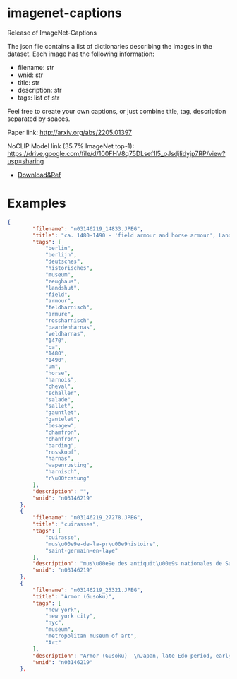 # imagenet-captions
Release of ImageNet-Captions

The json file contains a list of dictionaries describing the images in the dataset. Each image has the following information:

* filename: str
* wnid: str
* title: str
* description: str
* tags: list of str

Feel free to create your own captions, or just combine title, tag, description separated by spaces.

Paper link: http://arxiv.org/abs/2205.01397

NoCLIP Model link (35.7% ImageNet top-1): https://drive.google.com/file/d/100FHV8q75DLsef1l5_oJsdjIidyjp7RP/view?usp=sharing

- [Download&Ref](https://github.com/mlfoundations/imagenet-captions)

# Examples

```json
{
        "filename": "n03146219_14833.JPEG",
        "title": "ca. 1480-1490 - 'field armour and horse armour', Landshut/South German, Deutsches Historisches Museum, Berlin, Germany",
        "tags": [
            "berlin",
            "berlijn",
            "deutsches",
            "historisches",
            "museum",
            "zeughaus",
            "landshut",
            "field",
            "armour",
            "feldharnisch",
            "armure",
            "rossharnisch",
            "paardenharnas",
            "veldharnas",
            "1470",
            "ca",
            "1480",
            "1490",
            "um",
            "horse",
            "harnois",
            "cheval",
            "schaller",
            "salade",
            "sallet",
            "gauntlet",
            "gantelet",
            "besagew",
            "chamfron",
            "chanfron",
            "barding",
            "rosskopf",
            "harnas",
            "wapenrusting",
            "harnisch",
            "r\u00fcstung"
        ],
        "description": "",
        "wnid": "n03146219"
    },
    {
        "filename": "n03146219_27278.JPEG",
        "title": "cuirasses",
        "tags": [
            "cuirasse",
            "mus\u00e9e-de-la-pr\u00e9histoire",
            "saint-germain-en-laye"
        ],
        "description": "mus\u00e9e des antiquit\u00e9s nationales de Saint Germain en Laye",
        "wnid": "n03146219"
    },
    {
        "filename": "n03146219_25321.JPEG",
        "title": "Armor (Gusoku)",
        "tags": [
            "new york",
            "new york city",
            "nyc",
            "museum",
            "metropolitan museum of art",
            "Art"
        ],
        "description": "Armor (Gusoku)  \nJapan, late Edo period, early to mid-19th century  \n\nThis armor was assembled in the nineteenth century and reflects several waves of Western influence on Japan.  The helmet follows the shape of a late sixteenth-century Dutch Cabasset but is a contemporary copy by the Japanese armorer Saotome Iyeiada, whose signature is found inside the bowl.  The cuirass appears to be of early nineteenth century European manufacture.  These older elements. completed by more modern ones, were decorated with Buddhist divinities and literary figures rendered by a Japanese craftsman using a Western process, etching.  The helmet bears the badge of the Arima family, daimyo of Kuzume.",
        "wnid": "n03146219"
    },
```